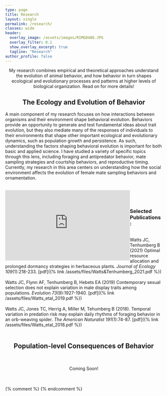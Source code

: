 ```yaml
---
type: page
title: Research
layout: single
permalink: /research/
classes: wide
header:
  overlay_image: /assets/images/RIMG0486.JPG
  overlay_filter: 0.1
  show_overlay_excerpt: true
  tagline: "Research"
author_profile: false
---
```

<center>My research combines empirical and theoretical approaches understand the evolution of animal behavior, and how behavior in turn shapes ecological and evolutionary processes and patterns at higher levels of biological organization. Read on for more details!</center>


<center><h2>The Ecology and Evolution of Behavior</h2></center>

A main component of my research focuses on how interactions between organisms and their environment shape behavioral evolution. Behaviors provide an opportunity to generate and test fundamental ideas about trait evolution, but they also mediate many of the responses of individuals to their environments that shape other important ecological and evolutionary dynamics, such as population growth and persistence. As such, understanding the factors shaping behavioral evolution is important for both basic and applied science. I have studied a variety of specific topics through this lens, including foraging and antipredator behavior, mate sampling strategies and courtship behaviors, and reproductive timing. Currently, my research in this area centers on understanding how the social environment affects the evolution of female mate sampling behaviors and ornamentation.<br>
<br>
<iframe align = "left" width="400" height="225" src="https://www.youtube.com/embed/YOYjiQCTm_c" title="Schizocsa crassipes courtship" frameborder="0" allow="accelerometer; autoplay; clipboard-write; encrypted-media; gyroscope; picture-in-picture" allowfullscreen></iframe>
<br><br>

<h3>Selected Publications:</h3><br>
Watts JC, Tenhumberg B (2021) Optimal resource allocation and prolonged dormancy strategies in herbaceous plants. <i>Journal of Ecology 109</i>(1):218-233. [pdf]({% link /assets/files/Watts&Tenhumberg_2021.pdf %})
<br><br>
Watts JC, Flynn AF, Tenhumberg B, Hebets EA (2019) Contemporary sexual selection does not explain variation in male display traits among populations. <i>Evolution 73</i>(9):1927-1940. [pdf]({% link /assets/files/Watts_etal_2019.pdf %})
<br><br>
Watts JC, Jones TC, Herrig A, Miller M, Tehumberg B (2018). Temporal variation in predation risk may explain daily rhythms of foraging behavior in an orb-weaving spider. <i>The American Naturalist 191</i>(1):74-87. [pdf]({% link /assets/files/Watts_etal_2018.pdf %})
<br><br>


<center><h2>Population-level Consequences of Behavior</h2></center>
<br>
<br>
<center>Coming Soon!</center>
<br>
<br>

{% comment %} 
{% endcomment %}
